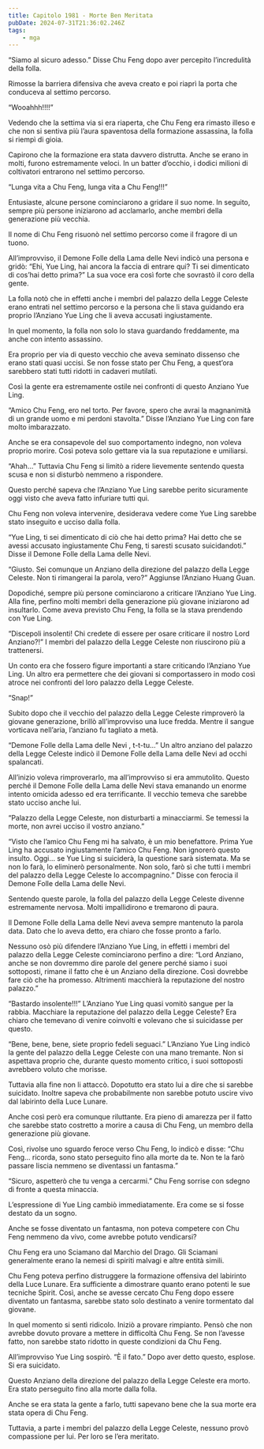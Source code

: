 ```yaml
---
title: Capitolo 1981 - Morte Ben Meritata
pubDate: 2024-07-31T21:36:02.246Z
tags:
    - mga
---
```



“Siamo al sicuro adesso.” Disse Chu Feng dopo aver percepito l’incredulità della folla.

Rimosse la barriera difensiva che aveva creato e poi riaprì la porta che conduceva al settimo percorso.

“Wooahhh!!!!”

Vedendo che la settima via si era riaperta, che Chu Feng era rimasto illeso e che non si sentiva più l’aura spaventosa della formazione assassina, la folla si riempì di gioia.

Capirono che la formazione era stata davvero distrutta. Anche se erano in molti, furono estremamente veloci. In un batter d’occhio, i dodici milioni di coltivatori entrarono nel settimo percorso.

“Lunga vita a Chu Feng, lunga vita a Chu Feng!!!”

Entusiaste, alcune persone cominciarono a gridare il suo nome. In seguito, sempre più persone iniziarono ad acclamarlo, anche membri della generazione più vecchia.

Il nome di Chu Feng risuonò nel settimo percorso come il fragore di un tuono.

All’improvviso, il Demone Folle della Lama delle Nevi indicò una persona e gridò: “Ehi, Yue Ling, hai ancora la faccia di entrare qui? Ti sei dimenticato di cos’hai detto prima?” La sua voce era così forte che sovrastò il coro della gente.

La folla notò che in effetti anche i membri del palazzo della Legge Celeste erano entrati nel settimo percorso e la persona che li stava guidando era proprio l’Anziano Yue Ling che li aveva accusati ingiustamente.

In quel momento, la folla non solo lo stava guardando freddamente, ma anche con intento assassino.

Era proprio per via di questo vecchio che aveva seminato dissenso che erano stati quasi uccisi. Se non fosse stato per Chu Feng, a quest’ora sarebbero stati tutti ridotti in cadaveri mutilati.

Così la gente era estremamente ostile nei confronti di questo Anziano Yue Ling.

“Amico Chu Feng, ero nel torto. Per favore, spero che avrai la magnanimità di un grande uomo e mi perdoni stavolta.” Disse l’Anziano Yue Ling con fare molto imbarazzato.

Anche se era consapevole del suo comportamento indegno, non voleva proprio morire. Così poteva solo gettare via la sua reputazione e umiliarsi.

“Ahah…” Tuttavia Chu Feng si limitò a ridere lievemente sentendo questa scusa e non si disturbò nemmeno a rispondere.

Questo perché sapeva che l’Anziano Yue Ling sarebbe perito sicuramente oggi visto che aveva fatto infuriare tutti qui.

Chu Feng non voleva intervenire, desiderava vedere come Yue Ling sarebbe stato inseguito e ucciso dalla folla.

“Yue Ling, ti sei dimenticato di ciò che hai detto prima? Hai detto che se avessi accusato ingiustamente Chu Feng, ti saresti scusato suicidandoti.” Disse il Demone Folle della Lama delle Nevi.

“Giusto. Sei comunque un Anziano della direzione del palazzo della Legge Celeste. Non ti rimangerai la parola, vero?” Aggiunse l’Anziano Huang Guan.

Dopodiché, sempre più persone cominciarono a criticare l’Anziano Yue Ling. Alla fine, perfino molti membri della generazione più giovane iniziarono ad insultarlo. Come aveva previsto Chu Feng, la folla se la stava prendendo con Yue Ling.

“Discepoli insolenti! Chi credete di essere per osare criticare il nostro Lord Anziano?!” I membri del palazzo della Legge Celeste non riuscirono più a trattenersi.

Un conto era che fossero figure importanti a stare criticando l’Anziano Yue Ling. Un altro era permettere che dei giovani si comportassero in modo così atroce nei confronti del loro palazzo della Legge Celeste.

“Snap!”

Subito dopo che il vecchio del palazzo della Legge Celeste rimproverò la giovane generazione, brillò all’improvviso una luce fredda. Mentre il sangue vorticava nell’aria, l’anziano fu tagliato a metà.

“Demone Folle della Lama delle Nevi , t-t-tu…” Un altro anziano del palazzo della Legge Celeste indicò il Demone Folle della Lama delle Nevi ad occhi spalancati.

All’inizio voleva rimproverarlo, ma all’improvviso si era ammutolito. Questo perché il Demone Folle della Lama delle Nevi stava emanando un enorme intento omicida adesso ed era terrificante. Il vecchio temeva che sarebbe stato ucciso anche lui.

“Palazzo della Legge Celeste, non disturbarti a minacciarmi. Se temessi la morte, non avrei ucciso il vostro anziano.”

“Visto che l’amico Chu Feng mi ha salvato, è un mio benefattore. Prima Yue Ling ha accusato ingiustamente l’amico Chu Feng. Non ignorerò questo insulto. Oggi… se Yue Ling si suiciderà, la questione sarà sistemata. Ma se non lo farà, lo eliminerò personalmente. Non solo, farò sì che tutti i membri del palazzo della Legge Celeste lo accompagnino.” Disse con ferocia il Demone Folle della Lama delle Nevi.

Sentendo queste parole, la folla del palazzo della Legge Celeste divenne estremamente nervosa. Molti impallidirono e tremarono di paura.

Il Demone Folle della Lama delle Nevi aveva sempre mantenuto la parola data. Dato che lo aveva detto, era chiaro che fosse pronto a farlo.

Nessuno osò più difendere l’Anziano Yue Ling, in effetti i membri del palazzo della Legge Celeste cominciarono perfino a dire: “Lord Anziano, anche se non dovremmo dire parole del genere perché siamo i suoi sottoposti, rimane il fatto che è un Anziano della direzione. Così dovrebbe fare ciò che ha promesso. Altrimenti macchierà la reputazione del nostro palazzo.”

“Bastardo insolente!!!” L’Anziano Yue Ling quasi vomitò sangue per la rabbia. Macchiare la reputazione del palazzo della Legge Celeste? Era chiaro che temevano di venire coinvolti e volevano che si suicidasse per questo.

“Bene, bene, bene, siete proprio fedeli seguaci.” L’Anziano Yue Ling indicò la gente del palazzo della Legge Celeste con una mano tremante. Non si aspettava proprio che, durante questo momento critico, i suoi sottoposti avrebbero voluto che morisse.

Tuttavia alla fine non li attaccò. Dopotutto era stato lui a dire che si sarebbe suicidato. Inoltre sapeva che probabilmente non sarebbe potuto uscire vivo dal labirinto della Luce Lunare.

Anche così però era comunque riluttante. Era pieno di amarezza per il fatto che sarebbe stato costretto a morire a causa di Chu Feng, un membro della generazione più giovane.

Così, rivolse uno sguardo feroce verso Chu Feng, lo indicò e disse: “Chu Feng… ricorda, sono stato perseguito fino alla morte da te. Non te la farò passare liscia nemmeno se diventassi un fantasma.”

“Sicuro, aspetterò che tu venga a cercarmi.” Chu Feng sorrise con sdegno di fronte a questa minaccia.

L’espressione di Yue Ling cambiò immediatamente. Era come se si fosse destato da un sogno.

Anche se fosse diventato un fantasma, non poteva competere con Chu Feng nemmeno da vivo, come avrebbe potuto vendicarsi?

Chu Feng era uno Sciamano dal Marchio del Drago. Gli Sciamani generalmente erano la nemesi di spiriti malvagi e altre entità simili.

Chu Feng poteva perfino distruggere la formazione offensiva del labirinto della Luce Lunare. Era sufficiente a dimostrare quanto erano potenti le sue tecniche Spirit. Così, anche se avesse cercato Chu Feng dopo essere diventato un fantasma, sarebbe stato solo destinato a venire tormentato dal giovane.

In quel momento si sentì ridicolo. Iniziò a provare rimpianto. Pensò che non avrebbe dovuto provare a mettere in difficoltà Chu Feng. Se non l’avesse fatto, non sarebbe stato ridotto in queste condizioni da Chu Feng.

All’improvviso Yue Ling sospirò. “È il fato.” Dopo aver detto questo, esplose. Si era suicidato.

Questo Anziano della direzione del palazzo della Legge Celeste era morto. Era stato perseguito fino alla morte dalla folla.

Anche se era stata la gente a farlo, tutti sapevano bene che la sua morte era stata opera di Chu Feng.

Tuttavia, a parte i membri del palazzo della Legge Celeste, nessuno provò compassione per lui. Per loro se l’era meritato.


